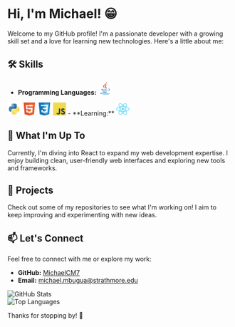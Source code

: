 # Hi, I'm Michael! 😁

Welcome to my GitHub profile! I'm a passionate developer with a growing skill set and a love for learning new technologies. Here's a little about me:

## 🛠️ Skills
- **Programming Languages:** <img src="https://raw.githubusercontent.com/devicons/devicon/master/icons/java/java-original.svg" alt="Java" width="30"/>
<img src="https://raw.githubusercontent.com/devicons/devicon/master/icons/python/python-original.svg" alt="Python" width="30"/>
<img src="https://raw.githubusercontent.com/devicons/devicon/master/icons/html5/html5-original.svg" alt="HTML" width="30"/>
<img src="https://raw.githubusercontent.com/devicons/devicon/master/icons/css3/css3-original.svg" alt="CSS" width="30"/>
<img src="https://raw.githubusercontent.com/devicons/devicon/master/icons/javascript/javascript-original.svg" alt="JavaScript" width="30"/> 
- **Learning:** <img src="https://raw.githubusercontent.com/devicons/devicon/master/icons/react/react-original.svg" alt="React" width="30"/>

## 🌱 What I'm Up To
Currently, I'm diving into React to expand my web development expertise. I enjoy building clean, user-friendly web interfaces and exploring new tools and frameworks.

## 📂 Projects
Check out some of my repositories to see what I'm working on! I aim to keep improving and experimenting with new ideas.

## 📫 Let's Connect
Feel free to connect with me or explore my work:
- **GitHub:** [MichaelCM7](https://github.com/MichaelCM7)
- **Email:** [michael.mbugua@strathmore.edu](michael.mbugua@strathmore.edu)

![GitHub Stats](https://github-readme-stats.vercel.app/api?username=MichaelCM7&show_icons=true&theme=radical)  
![Top Languages](https://github-readme-stats.vercel.app/api/top-langs/?username=MichaelCM7&layout=compact&theme=radical)

Thanks for stopping by! 🙏


